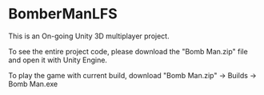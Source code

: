 # BomberManLFS
This is an On-going Unity 3D multiplayer project. 

To see the entire project code, please download the "Bomb Man.zip" file and open it with Unity Engine. 

To play the game with current build, download "Bomb Man.zip" -> Builds -> Bomb Man.exe
